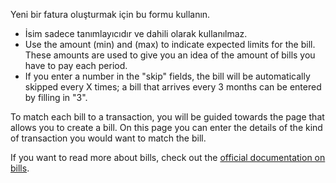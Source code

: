 Yeni bir fatura oluşturmak için bu formu kullanın.

* İsim sadece tanımlayıcıdır ve dahili olarak kullanılmaz.
* Use the amount (min) and (max) to indicate expected limits for the bill. These amounts are used to give you an idea of the amount of bills you have to pay each period.
* If you enter a number in the "skip" fields, the bill will be automatically skipped every X times; a bill that arrives every 3 months can be entered by filling in "3".

To match each bill to a transaction, you will be guided towards the page that allows you to create a bill. On this page you can enter the details of the kind of transaction you would want to match the bill.

If you want to read more about bills, check out the [official documentation on bills](https://firefly-iii.readthedocs.io/en/latest/advanced/bills.html).